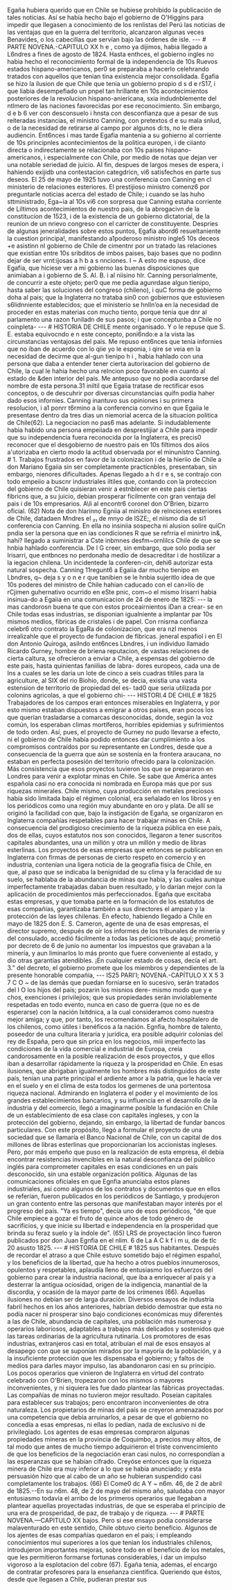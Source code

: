 Egaña hubiera querido que en Chile se hubiese prohibido la publicación de tales noticias. Así se había hecho bajo el gobierno de O'Higgins para impedir que llegasen a conocimiento de los renlistas del Perú las noticias de las ventajas que en la guerra del territorio, alcanzaron algunas veces Benavides, o los cabecillas que servían bajo las órdenes de isle. --- # PARTE NOVENA.-CAPITULO XX h e , como ya dijimos, habia llegado a L6ndres a fines de agosto de 1824. Hasta enthces, el gobierno ingles no habia hecho el reconocimiento formal de la independencia de 10s Ruevos estados hispano-americanos, per0 se preparaba a hacerlo celehrando tratados con aquellos que tenian tina existencia mejor consolidada. Egafia se hizo la ilusion de que Chile que tenia un gobierno propio d s d e rS17, i que liabia desempefiado un pnpel tan hrillante en 10s acontecimientos posteriores de la revolucion hispano-aniericana, sxia indudnblemente del ntlmero de las naciones favorecidas por ese reconocimiento. Sin embargo, d e b 6 ver con desconsuelo i hnsta con desconfianza que a pesar de sus reiteradas instancias, el ministro Canning, con pretextos d e su mala snlud, o de la necesidad de retirarse al campo por algunos di:ts, no le diera audiencin. Ent6nces i mas tarde Egafia mantenia a su gohierno al corriente de 10s principnles acontecimientos de la politica europen, i de ciianto directa o indirectamente se relacionaba con 10s paises hispano-americanos, i especialmente con Chile, por medio de notas que dejan ver una notable seriedad de juicio. AI fin, despues de largos meses de espera, i hahiendo exijidb una contestacion categdricn, vi6 satisfechos en parte sus deseos. El 25 de mayo de 1925 tuvo una conferencia con Canning en cl ministerio de relaciones esteriores. El prestijioso ministro comenz6 por preguntarle noticias acerca del estado de Chile; i cuando se las huho sttministrado, Ega~ia al 10s vi6 con sorpresa que Canning estaha corriente de Liltimos acontecimientos de nuestro pais, de la abrogacivn de la constitucion de 1523, i de la existencia de un gobierno dictatorial, de la reunion de un nrievo congreso con el carricter de constituyente. Despries de algunas jeneralidades sobre estos puntos, Egafia abord6 resueltaniente la cuestion principa!, manifestando a1poderoso ministro ingle5 10s deceos +e asistinn nl gobierno de Chile de cimentnr por un tratado las relaciones que existian entre 10s sribditos de imbos paises, bajo bases que no podinn dejar de ser vrnt:ijosas a h b a s nnciones. I ~ A esto me espuso, dice Egafia, que hiciese ver a mi gobierno las buenas disposiciones que animiaban a i gobierno de S. AI. B. i al niisino hIr. Canning persorialmente, de concurrir a este ohjeto; per0 que me pedia agunrdase algun tienipo, hasta saber las soluciones del congreso (chileno), i quC forma de gobierno doha al pais; que la Inglaterra no trataba sin0 con gobiernos que estuviesen s6lidnniente establecidos; que el ministerio se hnlln’oa en la necesidad de proceder en estas materias con mucho tiento, porque tenia que dnr al parlamento una razon funiladn de sus pasos; i que conceptunba a Chile no coinpleta- --- # HISTORIA DE CHILE mente organisado. Y o le repuse que S. E. estaba equivocndo e n este concepto, poni6ndo:e a la vista las circunstancias ventajosas del pais. Me repuso ent6nces que tenia infornies que no iban de acuerdo con lo qiie yo le esponia, i qire se veia en la necesidad de decirme que al-gun tienipo h i , habia hahlado con una persona que daba a entender tener cierta autorixacion del gobierno de Chile, la cual le hahia hecho una relncion poco favorable en cuanto al estado de &#x26;den interior del pais. Me antepuso que no podia acordarse del nombre de esta persona.31 iniltil que Egaiia tratase de rectificar esos conceptos, o de descuhrir por diversas circunstancias quifn podia haher dado esos infornies. Canning inantuvo sus opiniones i su primera resolucion, i a1 ponrr t6rmino a la conferencia convino en que Egaiia le presentase dentro da tres dias un niemorial acerca de la situacion politica de Chile(62). La negociacion no pas6 mas adelante. Si indudablemente habia habido una persona empeiiada en desprestijiar a Chile para impedir que su independencia fuera reconocida por la Inglaterra, es precis0 reconocer que el desgobierno de nuestro pais en 10s filtimos dos aiios a'utorizaba en cierto modo la actitud observada por el minunistro Canning. # 1. Trabajos frustrados en favor de la colonizacion i de la hieriio de Chile a don Mariano Egaiia sin ser completamente practicnbles, presentaban, sin embargo, nienores dificultades. Apenas llegado a h d r e s, se contrajo con todo empeiio a buscnr industriales iltiles que, contando con la proteccion del gobierno de Chile quisieran venir a estnblecer en este pais ciertas fibricns que, a su juicio, debian prosperar ficilmente con gran ventaja del pais i de 10s empresarios. A\li al encontr6 coronel don O'Brien, bizarro oficial. (62) Nota de don hlarinno Egniia al minislro de relnciones esteriores de Chile, datadaen Mndres el ₂₁ de mnyo de ISZE;, el niismo dia de si1 conferencia con Canning. En ella no insiniia sospecha ni alusion solire quiCn pndia ser la persona que en ias condiciones R que se refrria el minirtro in&#x26;, hahi? Ilegado a suministrar a Cste inbmnes desfm~ornlilcs Chile de que se hnbia hahlado conferencia. De l G creer, sin embargo, que solo podia ser Irisarri, que entbnces no perdonaha medio de desacreditar i de hostilizar a la iegacion chilena. Un incidentede la conferen-cin, dehi6 autorizar esta natural sospecha. Canning 11regunt6 a Egaiia dar mucho tienipo en Lbndres, q~ deja s y o n e r que tanibien se le hnbia sujeritlo idea de que 10s poderes del ministro de Chile hahian caducado con el can>lío de rCjimen guhernativo ocurrido en eSte pnic, com~o el mismo Irisarri habia insinua-do a Egaiia en una comunicacion de 24 de enero de 1825: --- la mas candorosn buena te que con estos proceairnientos iDan a crear- se en Chile todas esas industrias, se disponian igualniente a implantar par 10s mismos medios, fibricas de cristales i de papel. Con rnisrna confianza celebr6 otro contrato la EgaRa de colonizacion, que era nzl menos irrealizahle que el proyecto de fundacion de fibricas. jeneral espafiol i en El don Antonio Quiroga, asilndo ent6nces Lbndres, i un individuo llamado Ricardo Gurney, hombre de briena reputacion, de vastas relaciones de cierta caltura, se ofrecieron a enviar a Chile, a espensas del gobierno de este pais, hasta quinientas faniilias de labra- dores europeos, cada una de Ins a cuales se les daria un lote de cinco a seis cuadras titiles para la agriculture, al SIX del rio Biohio, donde, se decia, existia una vasta estension de territorio de propiedad del es- tad0 que seria utilizada por colonins agricolas, a que el gobierno chi- --- HlSTORl.4 DE CHILE # 1825 Trabajadores de los campos eran entonces miserables en Inglaterra, y por esto mismo estaban dispuestos a emigrar a otros países, eran pocos los que querían trasladarse a comarcas desconocidas, donde, según la voz común, los esperaban climas mortíferos, horribles epidemias y sufrimientos de todo orden. Así, pues, el proyecto de Gurney no pudo llevarse a efecto, ni el gobierno de Chile había podido entonces dar cumplimiento a los compromisos contraídos por su representante en Londres, desde que a consecuencia de la guerra que aún se sostenía en la frontera araucana, no estaban en perfecta posesión del territorio ofrecido para la colonización. Más consistencia que esos proyectos tuvieron los que se prepararon en Londres para venir a explotar minas en Chile. Se sabe que América antes española casi no era conocida ni nombrada en Europa más que por sus riquezas minerales. Chile mismo, cuya producción en metales preciosos había sido limitada bajo el régimen colonial, era señalado en los libros y en los periódicos como una región muy abundante en oro y plata. De allí se originó la facilidad con que, bajo la instigación de Egaña, se organizaron en Inglaterra compañías respetables para hacer trabajar minas en Chile. A consecuencia del prodigioso crecimiento de la riqueza pública en ese país, dos de ellas, cuyos estatutos nos son conocidos, llegaron a tener suscritos capitales abundantes, una un millón y otra un millón y medio de libras esterlinas. Los proyectos de esas empresas que entonces se publicaron en Inglaterra con firmas de personas de cierto respeto en comercio y en industria, contenían una ligera noticia de la geografía física de Chile, en que, al paso que se indicaba la benignidad de su clima y la feracidad de su suelo, se hablaba de la abundancia de minas que había, y las cuales aunque imperfectamente trabajadas daban buen resultado, y lo darían mejor con la aplicación de procedimientos más perfeccionados. Egaña que excitaba estas empresas, y que tomaba parte en la formación de los estatutos de esas compañías, garantizaba también a sus directores el amparo y la protección de las leyes chilenas. En efecto, habiendo llegado a Chile en mayo de 1825 don E. S. Cameron, agente de una de esas empresas, el director supremo, después de oír los informes de los tribunales de minería y del consulado, accedió fácilmente a todas las peticiones de aquí; prometió por decreto de 6 de junio no aumentar los impuestos que gravaban a la minería, y aun liminarlos lo más pronto que fuere conveniente al estado, y dio otras garantías atendibles. ¡En cualquier estado de cosas, decía el art. 3." del decreto, el gobierno promete que los miembros y dependientes de la presente honorable compañía, --- IS25 PARI'I; NOVENA.-CAPÍTULO X X 5 3 7 C O ~ de las demás que puedan forniarse en lo sucesivo, serán tratados del I O los hijos del país; pozarin los misnios dere- mismo modo que y e chos, exenciones i privilejios; que sus propiedades serán inviolablemente respetadas en todo evento, nunca en caso de guerra (que no es de esperarse) con la nación Ixitdnica, a la cual consideramos como nuestra mejor amiga; y que, por tanto, los recomendamos al afecto hospitalero de los chilenos, como útiles i benéficos a la nación. Egnfia, hombre de talento, poseedor de una cultura literaria y jurídica, era posible adquirir colonias del rey de España, pero que sin prica en los negocios, miii imperfecto las condiciones de la vida comercial e industrial de Europa, creía candorosamente en la posible realización de esos proyectos, y que ellos iban a desarrollar rápidamente la riqueza y la prosperidad en Chile. En esas ilusiones, que abrigaban igualmente los hombres más distinguidos de este país, tenían una parte principal el ardiente amor a la patria, que le hacía ver en el suelo y en el clima de esta todos los germenes de una portentosa riqueza nacional. Admirando en Inglaterra el poder y el movimiento de los grandes establecimientos bancarios, y su influencia en el desarrollo de la industria y del comercio, llegó a imaginarme posible la fundación en Chile de un establecimiento de esa clase con capitales ingleses, y con la protección del gobierno, dejando, sin embargo, la libertad de fundar bancos particulares. Con este propósito, llegó a formular el proyecto de una sociedad que se llamaría el Banco Nacional de Chile, con un capital de dos millones de libras esterlinas que proporcionarían los accionistas ingleses. Pero, por más empeño que puso en la realización de esta empresa, él debía encontrar resistencias invencibles en la natural desconfianza del público inglés para comprometer capitales en esas condiciones en un país desconocido, sin una estable organización política. Algunas de las comunicaciones oficiales en que Egnfia anunciaba estos planes industriales, así como algunos de los contratos y documentos que en ellos se referían, fueron publicados en los periódicos de Santiago, y produjeron un gran contento entre las personas que manifestaban mayor interés por el progreso del país. "Ya es tiempo", decía uno de esos periódicos, "de que Chile empiece a gozar el fruto de quince años de todo género de sacrificios, y que inicie su libertad e independencia en la prosperidad que brinda su feraz suelo y la índole de". (65) LRS de proyectación linco fueron publicados por don Juan Egnfia en el nlim. 6 de La A C k f i m u, de de tlc 20 asusto 1825. --- # HISTORIA DE CHILE # 1825 sus habitantes. Después de recordar el atraso a que Chile estuvo sometido bajo el régimen español, y los beneficios de la libertad, que ha hecho a otros pueblos innumerosos, opulentos y respetables, aplaudía lleno de entusiasmo los esfuerzos del gobierno para crear la industria nacional, que iba a enriquecer al país y a desterrar la antigua ociosidad, origen de la indigencia, manantial de la discordia, y ocasión de la mayor parte de los crímenes (66). Aquellas ilusiones no debían ser de larga duración. Diversos ensayos de industria fabril hechos en los años anteriores, habrían debido demostrar que esta no podía nacer ni prosperar sino bajo condiciones económicas muy diferentes a las de Chile, abundancia de capitales, una población más numerosa y operarios laboriosos, adaptables a trabajos más delicados y sostenidos que las tareas ordinarias de la agricultura rutinaria. Los promotores de esas industrias, extranjeros casi en total, atribuían el mal de esos ensayos al desapego con que se suponían mirados por la mayoría de la población, y a la insuficiente protección que les dispensaba el gobierno; y faltos de medios para darles mayor impulso, las abandonaron casi en su principio. Los pocos operarios que vinieron de Inglaterra en virtud del contrato celebrado con O'Brien, tropezaron con los mismos o mayores inconvenientes, y ni siquiera les fue dado plantear las fábricas proyectadas. Las compañías de minas no tuvieron mejor resultado. Poseían capitales para establecer sus trabajos; pero encontraron inconvenientes de otra naturaleza. Los propietarios de minas del país se creyeron amenazados por una competencia que debía arruinarlos, a pesar de que el gobierno no concedía a esas empresas, ni ellas lo pedían, nada de exclusivo ni de privilegiado. Los agentes de esas empresas compraron algunas propiedades mineras en la provincia de Coquimbo, a precios muy altos, de tal modo que antes de mucho tiempo adquirieron el triste convencimiento de que los beneficios de la negociación eran casi nulos, no correspondían a las esperanzas que se habían cifrado. Creyóse entonces que la riqueza minera de Chile era muy inferior a lo que se había anunciado; y esta persuasión hizo que al cabo de un año se hubieran suspendido casi completamente los trabajos. (66) El Come0 dc A Y ~ n6m. 46, de 2 de abril de 1825.--En su n6m. 48, de 2 de mayo del mismo año, saludaba con mayor entusiasmo todavía el arribo de los primeros operarios que llegaban a plantear aquellas proyectadas industrias, de que se esperaba el principio de una era de prosperidad, de paz, de trabajo y de riqueza. --- # PARTE NOVENA.—CAPITULO XX bajos. Pero si ese ensayo podia considerarse malaventurado en este sentido, Chile obtuvo cierto beneficio. Algunos de los ajentes de esas compañías quedaron en el pais; i empleando conocimientos mui superiores a los que tenian los industriales chilenos, introdujeron importantes mejoras, sobre todo en el beneficio de los metales, que les permitieron formarse fortunas considerables, i dar un impulso vigoroso a la esplotacion del cobre (67). Egaña tenia, ademas, el encargo de contratar profesores para la enseñanza científica. Queriendo que éstos, desde que llegasen a Chile, pudieran prestar sus